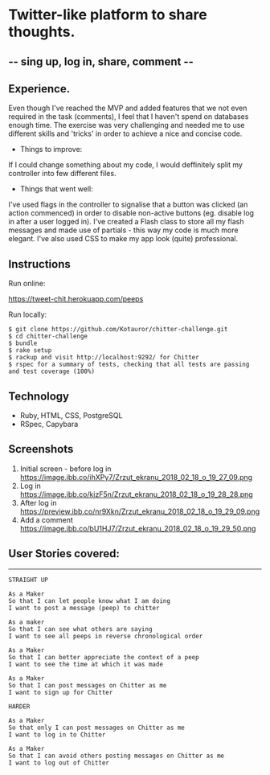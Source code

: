 # Twitter-like platform to share thoughts.
## -- sing up, log in, share, comment --

## Experience.

Even though I've reached the MVP and added features that we not even required in the task (comments), I feel that I haven't spend on databases enough time. The exercise was very challenging and needed me to use different skills and 'tricks' in order to achieve a nice and concise code.

* Things to improve:

If I could change something about my code, I would deffinitely split my controller into few different files.

* Things that went well:

I've used flags in the controller to signalise that a button was clicked (an action commenced) in order to disable non-active buttons (eg. disable log in after a user logged in). I've created a Flash class to store all my flash messages and made use of partials - this way my code is much more elegant. I've also used CSS to make my app look (quite) professional.


## Instructions

Run online:

https://tweet-chit.herokuapp.com/peeps

Run locally:

```plain
$ git clone https://github.com/Kotauror/chitter-challenge.git
$ cd chitter-challenge
$ bundle
$ rake setup
$ rackup and visit http://localhost:9292/ for Chitter
$ rspec for a summary of tests, checking that all tests are passing and test coverage (100%)
```
## Technology
  - Ruby, HTML, CSS, PostgreSQL
  - RSpec, Capybara

  ## Screenshots

  1) Initial screen - before log in
  https://image.ibb.co/ihXPy7/Zrzut_ekranu_2018_02_18_o_19_27_09.png
  2) Log in
  https://image.ibb.co/kizF5n/Zrzut_ekranu_2018_02_18_o_19_28_28.png
  3) After log in
  https://preview.ibb.co/nr9Xkn/Zrzut_ekranu_2018_02_18_o_19_29_09.png
  4) Add a comment
  https://image.ibb.co/bU1HJ7/Zrzut_ekranu_2018_02_18_o_19_29_50.png


## User Stories covered:
-------

```
STRAIGHT UP

As a Maker
So that I can let people know what I am doing  
I want to post a message (peep) to chitter

As a maker
So that I can see what others are saying  
I want to see all peeps in reverse chronological order

As a Maker
So that I can better appreciate the context of a peep
I want to see the time at which it was made

As a Maker
So that I can post messages on Chitter as me
I want to sign up for Chitter

HARDER

As a Maker
So that only I can post messages on Chitter as me
I want to log in to Chitter

As a Maker
So that I can avoid others posting messages on Chitter as me
I want to log out of Chitter

```
